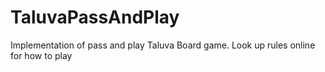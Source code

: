 # TaluvaPassAndPlay
Implementation of pass and play Taluva Board game. Look up rules online for how to play
